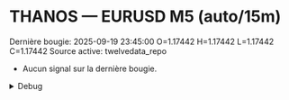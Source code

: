 # THANOS — EURUSD M5 (auto/15m)
Dernière bougie: 2025-09-19 23:45:00  O=1.17442  H=1.17442  L=1.17442  C=1.17442
Source active: twelvedata_repo

- Aucun signal sur la dernière bougie.

<details><summary>Debug</summary>

- TD_API_KEY manquant.

</details>